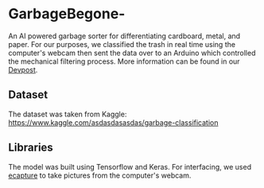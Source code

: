 # GarbageBegone-
An AI powered garbage sorter for differentiating cardboard, metal, and paper. For our purposes, we classified the trash in real time using the computer's webcam then sent the data over to an Arduino which controlled the mechanical filtering process. More information can be found in our [Devpost](https://devpost.com/software/garbage-b-gone). 

## Dataset
The dataset was taken from Kaggle: https://www.kaggle.com/asdasdasasdas/garbage-classification 

## Libraries 
The model was built using Tensorflow and Keras. For interfacing, we used [ecapture](https://pypi.org/project/ecapture/) to take pictures from the computer's webcam. 



